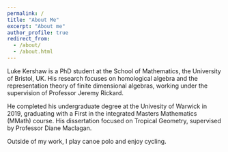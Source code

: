 ```yaml
---
permalink: /
title: "About Me"
excerpt: "About me"
author_profile: true
redirect_from: 
  - /about/
  - /about.html
---
```


Luke Kershaw is a PhD student at the School of Mathematics, the University of Bristol, UK.
His research focuses on homological algebra and the representation theory of finite dimensional algebras, working under the supervision of Professor Jeremy Rickard. 

He completed his undergraduate degree at the Univesity of Warwick in 2019, graduating with a First in the integrated Masters Mathematics (MMath) course.
His dissertation focused on Tropical Geometry, supervised by Professor Diane Maclagan.

Outside of my work, I play canoe polo and enjoy cycling.
